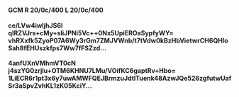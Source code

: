 #### GCM R 20/0c/400 L 20/0c/400
**ce/LVw4iwIjhJS6l**<br/>**qIRZVJrs+cMy+sliJPNi5Vc++0Nx5UpiEROaSypfyWY=**<br/>**vhRXxfk5ZyoP07A6Wy3rGm7ZMJVWnb/t7tVdw0kBzHbVietwrCH6QHloSah8fEHUszkfps7Ww7fFSZzd...**<br/><br/>
**4anfUXnVMhmVT0cN**<br/>**j4szYG0zrjlu+OTM6KHNU7LMu/VOifKC6gaptRv+Hbo=**<br/>**1LiECR6r1pt3x6y7uwAMWFQEJBrmzuJdtlTuenk48AzwJQe526zgfutwUafSr3aSpvZvhKL1zK05KciY...**